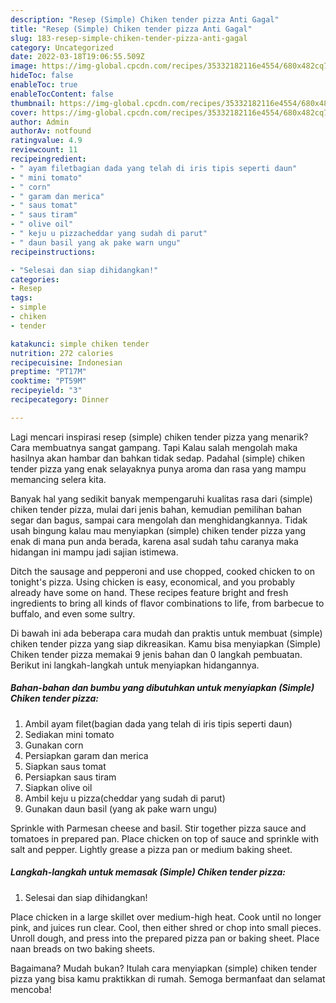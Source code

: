 ```yaml
---
description: "Resep (Simple) Chiken tender pizza Anti Gagal"
title: "Resep (Simple) Chiken tender pizza Anti Gagal"
slug: 183-resep-simple-chiken-tender-pizza-anti-gagal
category: Uncategorized
date: 2022-03-18T19:06:55.509Z
image: https://img-global.cpcdn.com/recipes/35332182116e4554/680x482cq70/simple-chiken-tender-pizza-foto-resep-utama.jpg
hideToc: false
enableToc: true
enableTocContent: false
thumbnail: https://img-global.cpcdn.com/recipes/35332182116e4554/680x482cq70/simple-chiken-tender-pizza-foto-resep-utama.jpg
cover: https://img-global.cpcdn.com/recipes/35332182116e4554/680x482cq70/simple-chiken-tender-pizza-foto-resep-utama.jpg
author: Admin
authorAv: notfound
ratingvalue: 4.9
reviewcount: 11
recipeingredient:
- " ayam filetbagian dada yang telah di iris tipis seperti daun"
- " mini tomato"
- " corn"
- " garam dan merica"
- " saus tomat"
- " saus tiram"
- " olive oil"
- " keju u pizzacheddar yang sudah di parut"
- " daun basil yang ak pake warn ungu"
recipeinstructions:

- "Selesai dan siap dihidangkan!"
categories:
- Resep
tags:
- simple
- chiken
- tender

katakunci: simple chiken tender 
nutrition: 272 calories
recipecuisine: Indonesian
preptime: "PT17M"
cooktime: "PT59M"
recipeyield: "3"
recipecategory: Dinner

---
```



Lagi mencari inspirasi resep (simple) chiken tender pizza yang menarik? Cara membuatnya sangat gampang. Tapi Kalau salah mengolah maka hasilnya akan hambar dan bahkan tidak sedap. Padahal (simple) chiken tender pizza yang enak selayaknya punya aroma dan rasa yang mampu memancing selera kita.


Banyak hal yang sedikit banyak mempengaruhi kualitas rasa dari (simple) chiken tender pizza, mulai dari jenis bahan, kemudian pemilihan bahan segar dan bagus, sampai cara mengolah dan menghidangkannya. Tidak usah bingung kalau mau menyiapkan (simple) chiken tender pizza yang enak di mana pun anda berada, karena asal sudah tahu caranya maka hidangan ini mampu jadi sajian istimewa.

Ditch the sausage and pepperoni and use chopped, cooked chicken to on tonight&#39;s pizza. Using chicken is easy, economical, and you probably already have some on hand. These recipes feature bright and fresh ingredients to bring all kinds of flavor combinations to life, from barbecue to buffalo, and even some sultry.


Di bawah ini ada beberapa cara mudah dan praktis untuk membuat (simple) chiken tender pizza yang siap dikreasikan. Kamu bisa menyiapkan (Simple) Chiken tender pizza memakai 9 jenis bahan dan 0 langkah pembuatan. Berikut ini langkah-langkah untuk menyiapkan hidangannya.

<!--inarticleads1-->

##### Bahan-bahan dan bumbu yang dibutuhkan untuk menyiapkan (Simple) Chiken tender pizza:

1. Ambil  ayam filet(bagian dada yang telah di iris tipis seperti daun)
1. Sediakan  mini tomato
1. Gunakan  corn
1. Persiapkan  garam dan merica
1. Siapkan  saus tomat
1. Persiapkan  saus tiram
1. Siapkan  olive oil
1. Ambil  keju u pizza(cheddar yang sudah di parut)
1. Gunakan  daun basil (yang ak pake warn ungu)


Sprinkle with Parmesan cheese and basil. Stir together pizza sauce and tomatoes in prepared pan. Place chicken on top of sauce and sprinkle with salt and pepper. Lightly grease a pizza pan or medium baking sheet. 

<!--inarticleads2-->

##### Langkah-langkah untuk memasak (Simple) Chiken tender pizza:


1. Selesai dan siap dihidangkan!

Place chicken in a large skillet over medium-high heat. Cook until no longer pink, and juices run clear. Cool, then either shred or chop into small pieces. Unroll dough, and press into the prepared pizza pan or baking sheet. Place naan breads on two baking sheets. 

Bagaimana? Mudah bukan? Itulah cara menyiapkan (simple) chiken tender pizza yang bisa kamu praktikkan di rumah. Semoga bermanfaat dan selamat mencoba!
